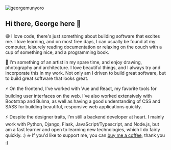 
![georgemunyoro](https://i.imgur.com/heDaawz.png)

## Hi there, George here 👋

<!--
**georgemunyoro/georgemunyoro** is a ✨ _special_ ✨ repository because its `README.md` (this file) appears on your GitHub profile.

Here are some ideas to get you started:

- 🔭 I’m currently working on ...
- 🌱 I’m currently learning ...
- 👯 I’m looking to collaborate on ...
- 🤔 I’m looking for help with ...
- 💬 Ask me about ...
- 😄 Pronouns: ...
- ⚡ Fun fact: ...
-->

 😄 I love code, there's just something about building software that excites me. I love learning, and on most free days, I can usually be found at my computer, leisurely reading documentation or relaxing on the couch with a cup of something nice, and a programming book.

 🌱 I'm something of an artist in my spare time, and enjoy drawing, photography and architecture. I love beautiful things, and I always try and incorporate this in my work. Not only am I driven to build great software, but to build great software that looks great.

 ⚡ On the frontend, I've worked with Vue and React, my favorite tools for building user interfaces on the web. I've also worked extensively with Bootstrap and Bulma, as well as having a good understanding of CSS and SASS for building beautiful, responsive web applications quickly.

 ⚡ Despite the designer traits, I'm still a backend developer at heart. I mainly work with Python, Django, Flask, JavaScript/Typescript, and Node.js, but am a fast learner and open to learning new technologies, which I do fairly quickly.
 :)
:coffee: If you'd like to support me, you can [buy me a coffee](https://buymeacoffee.com/georgemunyoro), thank you :)
